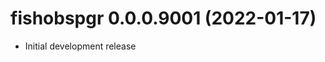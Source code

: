 <!-- NEWS.md is maintained by https://cynkra.github.io/fledge, do not edit -->

# fishobspgr 0.0.0.9001 (2022-01-17)

- Initial development release


